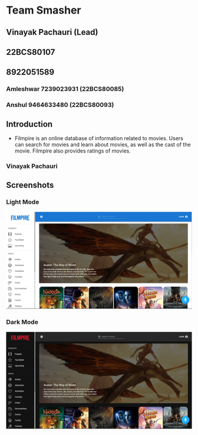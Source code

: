 # Team Smasher

## Vinayak Pachauri (Lead)
## 22BCS80107
## 8922051589


### Amleshwar 7239023931  (22BCS80085)
### Anshul    9464633480  (22BCS80093)



## Introduction

- Filmpire is an online database of information related to movies. Users can search for movies and learn about movies, as well as the cast of the movie.  Filmpire also provides ratings of movies.



### Vinayak Pachauri



## Screenshots
### Light Mode
![App Screenshot](src/assets/images/light.png)

### Dark Mode
![App Screenshot](src/assets/images/dark.png)
